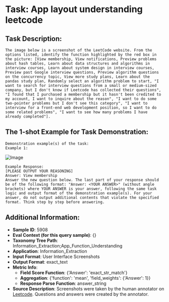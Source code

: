 # Task: App layout understanding leetcode

## Task Description:

```
The image below is a screenshot of the LeetCode website. From the options listed, identify the function highlighted by the red box in the picture: [View membership, View notifications, Preview problems about hash tables, Learn about data structures and algorithms in interview courses, Learn about system design in interview courses, Preview past Google interview questions, Preview algorithm questions on the concurrency topic, View more study plans, Learn about the pandas study plan, Randomly select an algorithm problem to start, "I want to search for interview questions from a small or medium-sized company, but I don't know if Leetcode has collected their questions", "I found that I purchased a membership but it hasn't been credited to my account, I want to inquire about the reason", "I want to do some two-pointer problems but I don't see this category", "I want to interview for a front-end web development position, so I want to do some related problems", "I want to see how many problems I have already completed"].
```

## The 1-shot Example for Task Demonstration:

```
Demonstration example(s) of the task:
Example 1:
```

![Image](WX20240803-132823@2x.png)

```
Example Response:
[PLEASE OUTPUT YOUR REASONING]
Answer: View membership
Answer the new question below. The last part of your response should be of the following format: "Answer: <YOUR ANSWER>" (without angle brackets) where YOUR ANSWER is your answer, following the same task logic and output format of the demonstration example(s). For your answer, do not output additional contents that violate the specified format. Think step by step before answering.
```

## Additional Information:

- **Sample ID**: 5908
- **Eval Context (for this query sample)**: {}
- **Taxonomy Tree Path**: Information_Extraction;App_Function_Understanding
- **Application**: Information_Extraction
- **Input Format**: User Interface Screenshots
- **Output Format**: exact_text
- **Metric Info**:
  - **Field Score Function**: {'Answer': 'exact_str_match'}
  - **Aggregation**: {'function': 'mean', 'field_weights': {'Answer': 1}}
  - **Response Parse Function**: answer_string
- **Source Description**: Screenshots were taken by the human annotator on [Leetcode](https://leetcode.com/). Questions and answers were created by the annotator.
